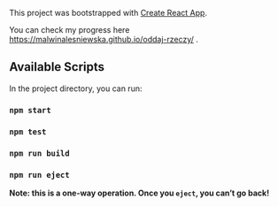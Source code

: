 This project was bootstrapped with [Create React App](https://github.com/facebook/create-react-app).

You can check my progress here https://malwinalesniewska.github.io/oddaj-rzeczy/ .


## Available Scripts

In the project directory, you can run:

### `npm start`

### `npm test`

### `npm run build`

### `npm run eject`

**Note: this is a one-way operation. Once you `eject`, you can’t go back!**

